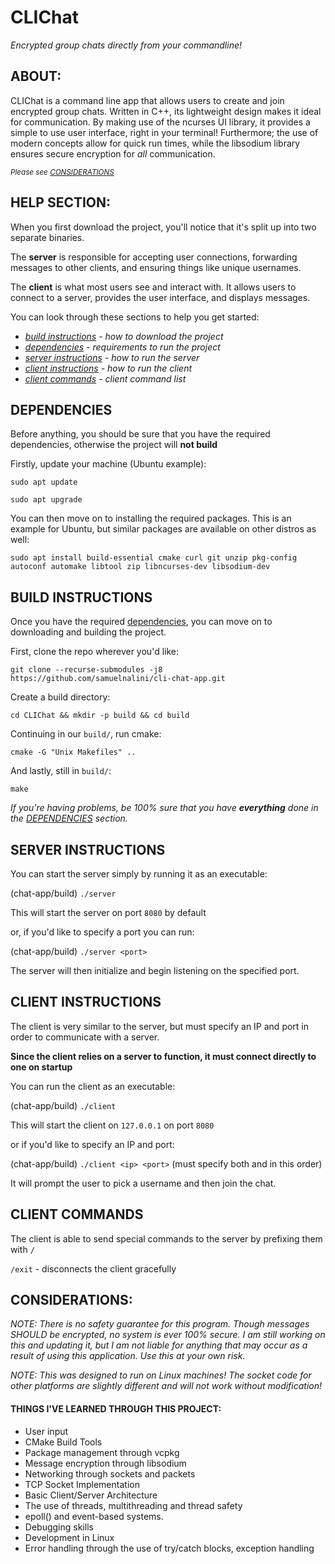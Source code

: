 # CLIChat
*Encrypted group chats directly from your commandline!*

## ABOUT:

CLIChat is a command line app that allows users to create and join encrypted group chats. Written in C++, its lightweight design makes it ideal for communication. By making use of the ncurses UI library, it provides a simple to use user interface, right in your terminal! Furthermore; the use of modern concepts allow for quick run times, while the libsodium library ensures secure encryption for *all* communication.

<sub>*Please see [CONSIDERATIONS](#considerations)*</sub>

## HELP SECTION:

When you first download the project, you'll notice that it's split up into two separate binaries.

The **server** is responsible for accepting user connections, forwarding messages to other clients, and ensuring things like unique usernames.

The **client** is what most users see and interact with. It allows users to connect to a server, provides the user interface, and displays messages.

You can look through these sections to help you get started:

- *[build instructions](#build-instructions) - how to download the project*
- *[dependencies](#dependencies) - requirements to run the project*
- *[server instructions](#server-instructions) - how to run the server*
- *[client instructions](#client-instructions) - how to run the client*
- *[client commands](#client-commands) - client command list*

## DEPENDENCIES

Before anything, you should be sure that you have the required dependencies, otherwise the project will **not build**

Firstly, update your machine (Ubuntu example):

```
sudo apt update
```

```
sudo apt upgrade
```

You can then move on to installing the required packages. This is an example for Ubuntu, but similar packages are available on other distros as well:

```
sudo apt install build-essential cmake curl git unzip pkg-config autoconf automake libtool zip libncurses-dev libsodium-dev
```

## BUILD INSTRUCTIONS

Once you have the required [dependencies](#dependencies), you can move on to downloading and building the project.

First, clone the repo wherever you'd like:

```
git clone --recurse-submodules -j8 https://github.com/samuelnalini/cli-chat-app.git
```

Create a build directory:

```
cd CLIChat && mkdir -p build && cd build
```

Continuing in our `build/`, run cmake:

```
cmake -G "Unix Makefiles" ..
```

And lastly, still in `build/`:

```
make
```

*If you're having problems, be 100% sure that you have **everything** done in the [DEPENDENCIES](#dependencies) section.*

## SERVER INSTRUCTIONS

You can start the server simply by running it as an executable:

(chat-app/build) `./server`

This will start the server on port `8080` by default

or, if you'd like to specify a port you can run:

(chat-app/build) `./server <port>`

The server will then initialize and begin listening on the specified port.

## CLIENT INSTRUCTIONS

The client is very similar to the server, but must specify an IP and port in order to communicate with a server.

**Since the client relies on a server to function, it must connect directly to one on startup**

You can run the client as an executable:

(chat-app/build) `./client`

This will start the client on `127.0.0.1` on port `8080`

or if you'd like to specify an IP and port:

(chat-app/build) `./client <ip> <port>` (must specify both and in this order)

It will prompt the user to pick a username and then join the chat.

## CLIENT COMMANDS

The client is able to send special commands to the server by prefixing them with `/`

`/exit` - disconnects the client gracefully

## CONSIDERATIONS:

*NOTE: There is no safety guarantee for this program. Though messages SHOULD be encrypted, no system is ever 100% secure. I am still working on this and updating it, but I am not liable for anything that may occur as a result of using this application. Use this at your own risk.*

*NOTE: This was designed to run on Linux machines! The socket code for other platforms are slightly different and will not work without modification!*

#### THINGS I'VE LEARNED THROUGH THIS PROJECT:
  - User input
  - CMake Build Tools
  - Package management through vcpkg
  - Message encryption through libsodium
  - Networking through sockets and packets
  - TCP Socket Implementation
  - Basic Client/Server Architecture
  - The use of threads, multithreading and thread safety
  - epoll() and event-based systems.
  - Debugging skills
  - Development in Linux
  - Error handling through the use of try/catch blocks, exception handling

